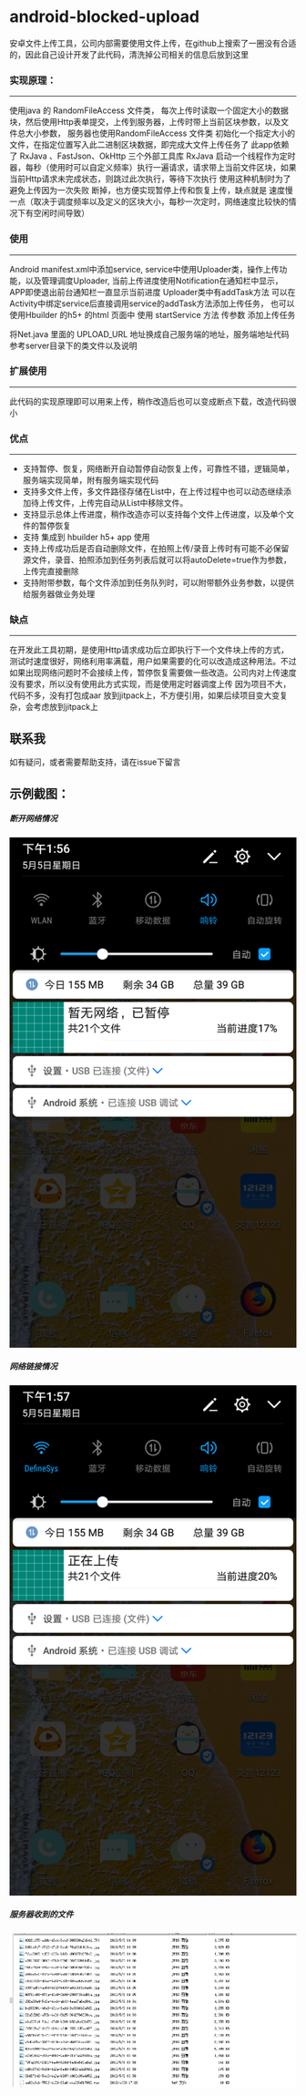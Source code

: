 # android-blocked-upload

安卓文件上传工具，公司内部需要使用文件上传，在github上搜索了一圈没有合适的，因此自己设计开发了此代码，清洗掉公司相关的信息后放到这里


### 实现原理：
------------------------------
使用java 的 RandomFileAccess 文件类， 每次上传时读取一个固定大小的数据块，然后使用Http表单提交，上传到服务器，上传时带上当前区块参数，以及文件总大小参数，
服务器也使用RandomFileAccess 文件类 初始化一个指定大小的文件，在指定位置写入此二进制区块数据，即完成大文件上传任务了
		此app依赖了 RxJava 、FastJson、OkHttp 三个外部工具库
		RxJava 启动一个线程作为定时器，每秒（使用时可以自定义频率）执行一遍请求，请求带上当前文件区块，如果当前Http请求未完成状态，则跳过此次执行，等待下次执行
		使用这种机制时为了避免上传因为一次失败 断掉，也方便实现暂停上传和恢复上传，缺点就是 速度慢一点（取决于调度频率以及定义的区块大小，每秒一次定时，网络速度比较快的情况下有空闲时间导致）
	
### 使用
------------------------------
Android  manifest.xml中添加service, service中使用Uploader类，操作上传功能，以及管理调度Uploader,
当前上传进度使用Notification在通知栏中显示，APP即使退出前台通知栏一直显示当前进度
Uploader类中有addTask方法 可以在Activity中绑定service后直接调用service的addTask方法添加上传任务，
也可以使用Hbuilder 的h5+ 的html 页面中 使用 startService 方法 传参数 添加上传任务

将Net.java 里面的 UPLOAD_URL 地址换成自己服务端的地址，服务端地址代码参考server目录下的类文件以及说明

### 扩展使用
------------------------------
此代码的实现原理即可以用来上传，稍作改造后也可以变成断点下载，改造代码很小

### 优点
------------------------------
- 支持暂停、恢复，网络断开自动暂停自动恢复上传，可靠性不错，逻辑简单，服务端实现简单，附有服务端实现代码
- 支持多文件上传，多文件路径存储在List中，在上传过程中也可以动态继续添加待上传文件，上传完自动从List中移除文件。
- 支持显示总体上传进度，稍作改造亦可以支持每个文件上传进度，以及单个文件的暂停恢复
- 支持 集成到 hbuilder h5+ app 使用
- 支持上传成功后是否自动删除文件，在拍照上传/录音上传时有可能不必保留源文件，录音、拍照添加到任务列表后就可以将autoDelete=true作为参数，上传完直接删除
- 支持附带参数，每个文件添加到任务队列时，可以附带额外业务参数，以提供给服务器做业务处理

### 缺点
------------------------------
在开发此工具初期，是使用Http请求成功后立即执行下一个文件块上传的方式，测试时速度很好，网络利用率满载，用户如果需要的化可以改造成这种用法。不过如果出现网络问题时不会接续上传，暂停恢复需要做一些改造。公司内对上传速度没有要求，所以没有使用此方式实现，而是使用定时器调度上传
因为项目不大，代码不多，没有打包成aar 放到jitpack上，不方便引用，如果后续项目变大变复杂，会考虑放到jitpack上

## 联系我

如有疑问，或者需要帮助支持，请在issue下留言


示例截图：
------------------------------
##### 断开网络情况

![无网络链接情况上传状态图片](/imgs/device-2019-05-05-135652.png)

##### 网络链接情况

![联网情况上传状态图片](/imgs/device-2019-05-05-135710.png)

##### 服务器收到的文件

![服务器收到的文件](/imgs/server-recived-files.png)